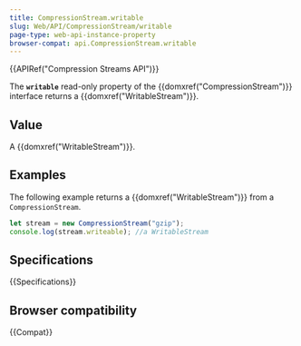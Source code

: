 ```yaml
---
title: CompressionStream.writable
slug: Web/API/CompressionStream/writable
page-type: web-api-instance-property
browser-compat: api.CompressionStream.writable
---
```


{{APIRef("Compression Streams API")}}

The **`writable`** read-only property of the {{domxref("CompressionStream")}} interface returns a {{domxref("WritableStream")}}.

## Value

A {{domxref("WritableStream")}}.

## Examples

The following example returns a {{domxref("WritableStream")}} from a `CompressionStream`.

```js
let stream = new CompressionStream("gzip");
console.log(stream.writeable); //a WritableStream
```

## Specifications

{{Specifications}}

## Browser compatibility

{{Compat}}
